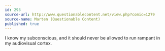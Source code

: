 ```yaml
---
id: 293
source-url: http://www.questionablecontent.net/view.php?comic=1279
source-name: Marten (Questionable Content)
published: true
---
```


<p>I know my subconscious, and it should never be allowed to run rampant in my audiovisual cortex.</p>



